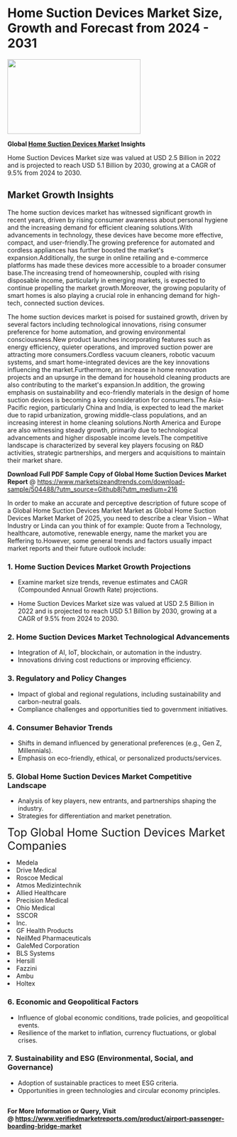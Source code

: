 <H1>Home Suction Devices Market Size, Growth and Forecast from 2024 - 2031</H1><img class="aligncenter size-medium wp-image-584254" src="https://thirdeyenews.in/wp-content/uploads/2024/09/Global-Market-Research-300x168.jpeg" alt="" width="300" height="168" /><p><strong>Global&nbsp;<a href="https://www.marketsizeandtrends.com/download-sample/504488/?utm_source=Github8j?utm_medium=216">Home Suction Devices Market</a> Insights</strong></p><p>Home Suction Devices Market size was valued at USD 2.5 Billion in 2022 and is projected to reach USD 5.1 Billion by 2030, growing at a CAGR of 9.5% from 2024 to 2030.</p><p><h2>Market Growth Insights</h2> <p>The home suction devices market has witnessed significant growth in recent years, driven by rising consumer awareness about personal hygiene and the increasing demand for efficient cleaning solutions.With advancements in technology, these devices have become more effective, compact, and user-friendly.The growing preference for automated and cordless appliances has further boosted the market's expansion.Additionally, the surge in online retailing and e-commerce platforms has made these devices more accessible to a broader consumer base.The increasing trend of homeownership, coupled with rising disposable income, particularly in emerging markets, is expected to continue propelling the market growth.Moreover, the growing popularity of smart homes is also playing a crucial role in enhancing demand for high-tech, connected suction devices.</p> <p>The home suction devices market is poised for sustained growth, driven by several factors including technological innovations, rising consumer preference for home automation, and growing environmental consciousness.New product launches incorporating features such as energy efficiency, quieter operations, and improved suction power are attracting more consumers.Cordless vacuum cleaners, robotic vacuum systems, and smart home-integrated devices are the key innovations influencing the market.Furthermore, an increase in home renovation projects and an upsurge in the demand for household cleaning products are also contributing to the market's expansion.In addition, the growing emphasis on sustainability and eco-friendly materials in the design of home suction devices is becoming a key consideration for consumers.The Asia-Pacific region, particularly China and India, is expected to lead the market due to rapid urbanization, growing middle-class populations, and an increasing interest in home cleaning solutions.North America and Europe are also witnessing steady growth, primarily due to technological advancements and higher disposable income levels.The competitive landscape is characterized by several key players focusing on R&D activities, strategic partnerships, and mergers and acquisitions to maintain their market share.<p><span class=""><strong>Download Full PDF Sample Copy of Global Home Suction Devices Market Report</strong> @ <a href="https://www.marketsizeandtrends.com/download-sample/504488/?utm_source=Github8j?utm_medium=216" target="_blank">https://www.marketsizeandtrends.com/download-sample/504488/?utm_source=Github8j?utm_medium=216</a></span></p><p>In order to make an accurate and perceptive description of future scope of a Global&nbsp;Home Suction Devices Market Market as Global&nbsp;Home Suction Devices Market Market of 2025, you need to describe a clear Vision &ndash; What Industry or Linda can you think of for example: Quote from a Technology, healthcare, automotive, renewable energy, name the market you are Reffering to.However, some general trends and factors usually impact market reports and their future outlook include:</p><h3>1.&nbsp;<strong>Home Suction Devices Market Growth Projections</strong></h3><ul><li>Examine market size trends, revenue estimates and CAGR (Compounded Annual Growth Rate) projections.</li><li><p>Home Suction Devices Market size was valued at USD 2.5 Billion in 2022 and is projected to reach USD 5.1 Billion by 2030, growing at a CAGR of 9.5% from 2024 to 2030.</p></li></ul><h3>2.&nbsp;<strong>Home Suction Devices Market Technological Advancements</strong></h3><ul><li>Integration of AI, IoT, blockchain, or automation in the industry.</li><li>Innovations driving cost reductions or improving efficiency.</li></ul><h3>3.&nbsp;<strong>Regulatory and Policy Changes</strong></h3><ul><li>Impact of global and regional regulations, including sustainability and carbon-neutral goals.</li><li>Compliance challenges and opportunities tied to government initiatives.</li></ul><h3>4.&nbsp;<strong>Consumer Behavior Trends</strong></h3><ul><li>Shifts in demand influenced by generational preferences (e.g., Gen Z, Millennials).</li><li>Emphasis on eco-friendly, ethical, or personalized products/services.</li></ul><h3>5.&nbsp;<strong>Global Home Suction Devices Market Competitive Landscape</strong></h3><ul><li>Analysis of key players, new entrants, and partnerships shaping the industry.</li><li>Strategies for differentiation and market penetration.</li></ul><p data-pm-slice="1 1 []"><span style="color: inherit; font-family: inherit; font-size: 25px;">Top Global Home Suction Devices Market Companies</span></p><div class="" data-test-id=""><p><li>Medela</li><li> Drive Medical</li><li> Roscoe Medical</li><li> Atmos Medizintechnik</li><li> Allied Healthcare</li><li> Precision Medical</li><li> Ohio Medical</li><li> SSCOR</li><li> Inc.</li><li> GF Health Products</li><li> NeilMed Pharmaceuticals</li><li> GaleMed Corporation</li><li> BLS Systems</li><li> Hersill</li><li> Fazzini</li><li> Ambu</li><li> Holtex</li></p></div><h3>6.&nbsp;<strong>Economic and Geopolitical Factors</strong></h3><ul><li>Influence of global economic conditions, trade policies, and geopolitical events.</li><li>Resilience of the market to inflation, currency fluctuations, or global crises.</li></ul><h3>7.&nbsp;<strong>Sustainability and ESG (Environmental, Social, and Governance)</strong></h3><ul><li>Adoption of sustainable practices to meet ESG criteria.</li><li>Opportunities in green technologies and circular economy principles.</li></ul><h2><strong style="font-size: 14px;">For More Information or Query, Visit @&nbsp;</strong><a style="background-color: #ffffff; font-size: 14px;" href="https://www.marketsizeandtrends.com/report/home-suction-devices-market/" target="_blank">https://www.verifiedmarketreports.com/product/airport-passenger-boarding-bridge-market</a></h2>